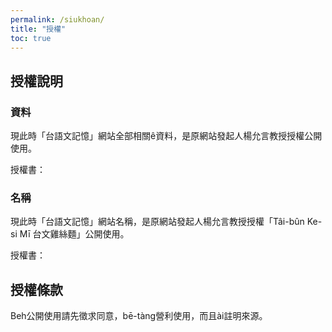 ```yaml
---
permalink: /siukhoan/
title: "授權"
toc: true
---
```


## 授權說明

### 資料

現此時「台語文記憶」網站全部相關ê資料，是原網站發起人楊允言教授授權公開使用。

授權書：

### 名稱

現此時「台語文記憶」網站名稱，是原網站發起人楊允言教授授權「Tâi-bûn Ke-si Mī 台文雞絲麵」公開使用。

授權書：

## 授權條款

Beh公開使用請先徵求同意，bē-tàng營利使用，而且ài註明來源。
